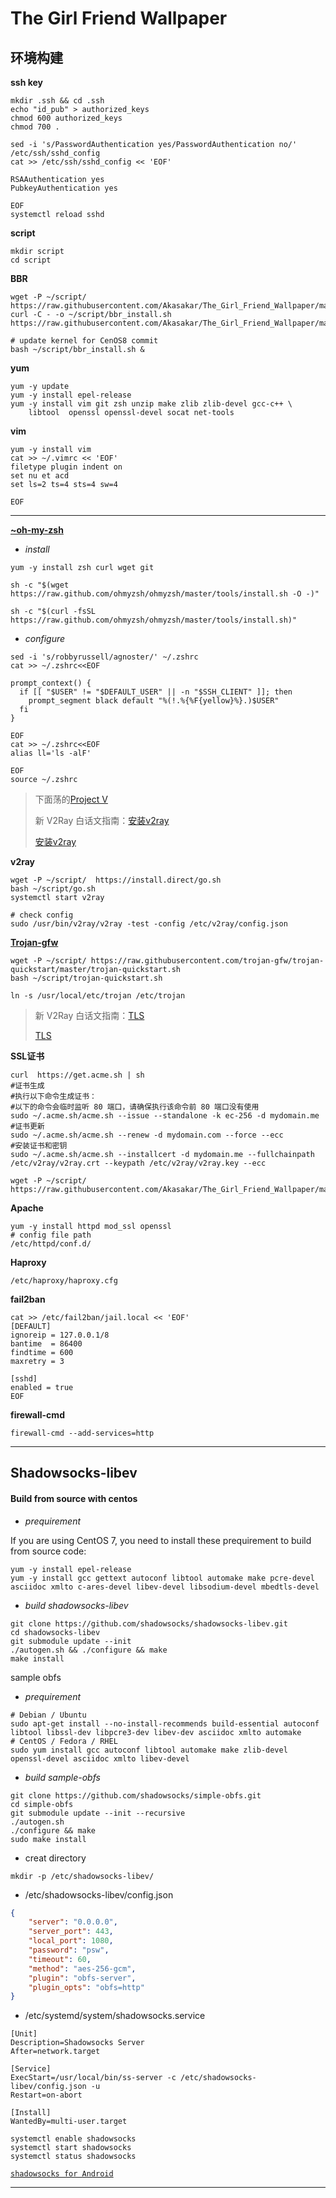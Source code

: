 # The Girl Friend Wallpaper
## 环境构建

**ssh key**

``` shell
mkdir .ssh && cd .ssh
echo "id_pub" > authorized_keys
chmod 600 authorized_keys
chmod 700 .

sed -i 's/PasswordAuthentication yes/PasswordAuthentication no/'  /etc/ssh/sshd_config
cat >> /etc/ssh/sshd_config << 'EOF'

RSAAuthentication yes
PubkeyAuthentication yes

EOF
systemctl reload sshd
```

**script**

``` shell
mkdir script
cd script
```

**BBR**

``` shell
wget -P ~/script/ https://raw.githubusercontent.com/Akasakar/The_Girl_Friend_Wallpaper/master/bbr_install.sh
curl -C - -o ~/script/bbr_install.sh https://raw.githubusercontent.com/Akasakar/The_Girl_Friend_Wallpaper/master/bbr_install.sh

# update kernel for CenOS8 commit
bash ~/script/bbr_install.sh &
```

**yum**

``` shell
yum -y update
yum -y install epel-release
yum -y install vim git zsh unzip make zlib zlib-devel gcc-c++ \
    libtool  openssl openssl-devel socat net-tools 
```

**vim**

``` shell	
yum -y install vim
cat >> ~/.vimrc << 'EOF'
filetype plugin indent on
set nu et acd
set ls=2 ts=4 sts=4 sw=4

EOF
```

---

**[~oh-my-zsh](https://ohmyz.sh/)**

* *install*

``` shell
yum -y install zsh curl wget git

sh -c "$(wget https://raw.github.com/ohmyzsh/ohmyzsh/master/tools/install.sh -O -)"

sh -c "$(curl -fsSL https://raw.github.com/ohmyzsh/ohmyzsh/master/tools/install.sh)"
```

* *configure*

``` shell	
sed -i 's/robbyrussell/agnoster/' ~/.zshrc
cat >> ~/.zshrc<<EOF

prompt_context() {
  if [[ "$USER" != "$DEFAULT_USER" || -n "$SSH_CLIENT" ]]; then
    prompt_segment black default "%(!.%{%F{yellow}%}.)$USER"
  fi
}

EOF
cat >> ~/.zshrc<<EOF
alias ll='ls -alF'

EOF
source ~/.zshrc
```

> 下面荡的[Project V](https://www.v2ray.com/)
>
> 新 V2Ray 白话文指南：[安装v2ray](https://guide.v2fly.org/prep/install.html)
>
> [安装v2ray](https://toutyrater.github.io/prep/install.html)

**v2ray**

``` shell
wget -P ~/script/  https://install.direct/go.sh
bash ~/script/go.sh
systemctl start v2ray

# check config
sudo /usr/bin/v2ray/v2ray -test -config /etc/v2ray/config.json
```

**[Trojan-gfw](https://github.com/trojan-gfw/trojan)**

```shel
wget -P ~/script/ https://raw.githubusercontent.com/trojan-gfw/trojan-quickstart/master/trojan-quickstart.sh
bash ~/script/trojan-quickstart.sh

ln -s /usr/local/etc/trojan /etc/trojan
```

> 新 V2Ray 白话文指南：[TLS](https://guide.v2fly.org/advanced/tls.html)
>
> [TLS](https://toutyrater.github.io/advanced/tls.html)

**SSL证书**

``` shell
curl  https://get.acme.sh | sh
#证书生成
#执行以下命令生成证书：
#以下的命令会临时监听 80 端口，请确保执行该命令前 80 端口没有使用
sudo ~/.acme.sh/acme.sh --issue --standalone -k ec-256 -d mydomain.me
#证书更新
sudo ~/.acme.sh/acme.sh --renew -d mydomain.com --force --ecc
#安装证书和密钥
sudo ~/.acme.sh/acme.sh --installcert -d mydomain.me --fullchainpath /etc/v2ray/v2ray.crt --keypath /etc/v2ray/v2ray.key --ecc

wget -P ~/script/ https://raw.githubusercontent.com/Akasakar/The_Girl_Friend_Wallpaper/master/domain_acme.sh
```

**Apache**

```shell
yum -y install httpd mod_ssl openssl
# config file path
/etc/httpd/conf.d/
```

**Haproxy**

```shell
/etc/haproxy/haproxy.cfg
```



**fail2ban**

```
cat >> /etc/fail2ban/jail.local << 'EOF'
[DEFAULT]
ignoreip = 127.0.0.1/8
bantime  = 86400
findtime = 600
maxretry = 3

[sshd]
enabled = true
EOF
```

**firewall-cmd**

``` shell
firewall-cmd --add-services=http
```



---



## Shadowsocks-libev

#### Build from source with centos

* *prequirement*

If you are using CentOS 7, you need to install these prequirement to build from source code:

```shell
yum -y install epel-release
yum -y install gcc gettext autoconf libtool automake make pcre-devel asciidoc xmlto c-ares-devel libev-devel libsodium-devel mbedtls-devel
```

* *build shadowsocks-libev*

``` shel
git clone https://github.com/shadowsocks/shadowsocks-libev.git
cd shadowsocks-libev
git submodule update --init
./autogen.sh && ./configure && make
make install
```

sample obfs

* *prequirement*

``` shell
# Debian / Ubuntu
sudo apt-get install --no-install-recommends build-essential autoconf libtool libssl-dev libpcre3-dev libev-dev asciidoc xmlto automake
# CentOS / Fedora / RHEL
sudo yum install gcc autoconf libtool automake make zlib-devel openssl-devel asciidoc xmlto libev-devel
```

* *build sample-obfs*

``` shell
git clone https://github.com/shadowsocks/simple-obfs.git
cd simple-obfs
git submodule update --init --recursive
./autogen.sh
./configure && make
sudo make install
```

* creat directory

``` shell
mkdir -p /etc/shadowsocks-libev/
```

* /etc/shadowsocks-libev/config.json

``` json
{
	"server": "0.0.0.0",
	"server_port": 443,
	"local_port": 1080,
	"password": "psw",
	"timeout": 60,
	"method": "aes-256-gcm",
	"plugin": "obfs-server",
	"plugin_opts": "obfs=http"
}
```

* /etc/systemd/system/shadowsocks.service

``` shell
[Unit]
Description=Shadowsocks Server
After=network.target

[Service]
ExecStart=/usr/local/bin/ss-server -c /etc/shadowsocks-libev/config.json -u
Restart=on-abort

[Install]
WantedBy=multi-user.target
```

``` shell
systemctl enable shadowsocks
systemctl start shadowsocks
systemctl status shadowsocks 
```



[`shadowsocks for Android`](https://github.com/shadowsocks/shadowsocks-android/releases)



---


